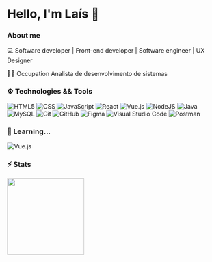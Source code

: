 # Hello, I'm Laís 👋

### About me

💻 Software developer | Front-end developer | Software engineer | UX Designer

👩‍💻 Occupation Analista de desenvolvimento de sistemas

### ⚙️ Technologies && Tools 

![HTML5](https://img.shields.io/badge/-HTML5-333333?style=flat&logo=HTML5)
![CSS](https://img.shields.io/badge/-CSS-333333?style=flat&logo=CSS3&logoColor=1572B6)
![JavaScript](https://img.shields.io/badge/-JavaScript-333333?style=flat&logo=javascript)
![React](https://img.shields.io/badge/-React-333333?style=flat&logo=react)
![Vue.js](https://img.shields.io/badge/-vuejs-333333?style=flat&logo=vuedotjs)
![NodeJS](https://img.shields.io/badge/-node.js-333333?style=flat&logo=node.js)
![Java](https://img.shields.io/badge/-Java-333333?style=flat&logo=Java&logoColor=007396)
![MySQL](https://img.shields.io/badge/-MySQL-333333?style=flat&logo=mysql)
![Git](https://img.shields.io/badge/-Git-333333?style=flat&logo=git)
![GitHub](https://img.shields.io/badge/-GitHub-333333?style=flat&logo=github)
![Figma](https://img.shields.io/badge/-Figma-333333?style=flat&logo=figma&logoColor=007ACC)
![Visual Studio Code](https://img.shields.io/badge/-Visual%20Studio%20Code-333333?style=flat&logo=visual-studio-code&logoColor=007ACC)
![Postman](https://img.shields.io/badge/-Postman-333333?style=flat&logo=postman)


### 🧩 Learning... 

![Vue.js](https://img.shields.io/badge/-vuejs-333333?style=flat&logo=vuedotjs)

### ⚡ Stats 

<div>
<a href="https://github.com/lais-mm">
<img height="180em" src="https://github-readme-stats.vercel.app/api/top-langs/?username=lais-mm&layout=compact&langs_count=7&theme=dracula"/>
</div>
